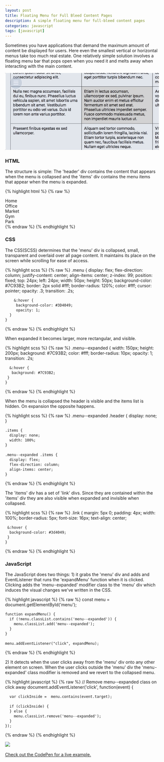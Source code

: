 ```yaml
---
layout: post
title: Floating Menu for Full Bleed Content Pages
description: A simple floating menu for full-bleed content pages
categories: javascript
tags: [javascript]
---
```

<section>
<p>
  Sometimes you have applications that demand the maximum amount of content be displayed for users. Here even the smallest vertical or horizontal menus take too much real estate. One relatively simple solution involves a floating menu bar that pops open when you need it and melts away when interacting with the main content.
</p>
<img src="/assets/img/posts/2018/floating-menu.gif" class="img-fluid mt-3">
</section>

<section>
<h3>HTML</h3>
<p>The structure is simple: The 'header' div contains the content that appears when the menu is collapsed and the 'items' div contains the menu items that appear when the menu is expanded.</p>

{% highlight html %}
  {% raw %}
    <div class="menu" id="menu">
      <div class="header">
        <i class="fa fa-bars" aria-hidden="true"></i>
      </div>
      <div class="items">
        <div class="link">Home</div>
        <div class="link">Office</div>
        <div class="link">Market</div>
        <div class="link">Gym</div>
        <div class="link">Park</div>
      </div>
    </div>
  {% endraw %}
{% endhighlight %}

</section>

<section>
<h3>CSS</h3>
<p>
  The CSS(SCSS) determines that the 'menu' div is collapsed, small, transparent and overlaid over all page content. It maintains its place on the screen while scrolling for ease of access.
</p>

{% highlight scss %}
  {% raw %}
    .menu {
      display: flex;
      flex-direction: column;
      justify-content: center;
      align-items: center;
      z-index: 99;
      position: fixed;
      top: 24px;
      left: 24px;
      width: 50px;
      height: 50px;
      background-color: #7C93B2;
      border: 2px solid #fff;
      border-radius: 120%;
      color: #fff;
      cursor: pointer;
      opacity: .3;
      transition: .2s;

        &:hover {
         background-color: #3D4049;
         opacity: 1;
      }
    }
  {% endraw %}
{% endhighlight %}

<p>
  When expanded it becomes larger, more rectangular, and visible.
</p>

{% highlight scss %}
  {% raw %}
    .menu--expanded {
      width: 150px;
      height: 200px;
      background: #7C93B2;
      color: #fff;
      border-radius: 10px;
      opacity: 1;
      transition: .2s;

      &:hover {
       background: #7C93B2;
     }
    }
  {% endraw %}
{% endhighlight %}

<p>
  When the menu is collapsed the header is visible and the items list is hidden. On expansion the opposite happens.
</p>

{% highlight scss %}
  {% raw %}
    .menu--expanded .header {
      display: none;
    }

    .items {
      display: none;
      width: 100%;
    }

    .menu--expanded .items {
      display: flex;
      flex-direction: column;
      align-items: center;
    }
  {% endraw %}
{% endhighlight %}

<p>
  The 'items' div has a set of 'link' divs. Since they are contained within the 'items' div they are also visible when expanded and invisible when collapsed.
</p>

{% highlight scss %}
  {% raw %}
    .link {
      margin: 5px 0;
      padding: 4px;
      width: 100%;
      border-radius: 5px;
      font-size: 16px;
      text-align: center;

     &:hover {
      background-color: #3d4049;
     }
    }
  {% endraw %}
{% endhighlight %}
</section>

<section>
<h3>JavaScript</h3>
<p>
  The JavaScript does two things: 1) it grabs the 'menu' div and adds and EventListener that runs the 'expandMenu' function when it is clicked. Clicking adds the 'menu - expanded' modifier class to the 'menu' div which induces the visual changes we've written in the CSS.
</p>

{% highlight javascript %}
  {% raw %}
    const menu = document.getElementById('menu');

    function expandMenu() {
      if (!menu.classList.contains('menu--expanded')) {
        menu.classList.add('menu--expanded');
      }
    }

    menu.addEventListener("click", expandMenu);
  {% endraw %}
{% endhighlight %}

<p>
  2) It detects when the user clicks away from the 'menu' div onto any other element on screen. When the user clicks outside the 'menu' div the 'menu - expanded' class modifier is removed and we revert to the collapsed menu.
</p>

{% highlight javascript %}
  {% raw %}
    // Remove menu--expanded class on click away
    document.addEventListener('click', function(event) {

      var clickInside =  menu.contains(event.target);

      if (clickInside) {
      } else {
        menu.classList.remove('menu--expanded');
      }
    });
  {% endraw %}
{% endhighlight %}

<img src="/assets/img/posts/2018/floating-menu-2.gif" class="img-fluid mt-3">

<a href="https://codepen.io/lookininward/pen/aLJBoE"
   target="_blank"
   class="mt-4">
 Check out the CodePen for a live example.
</a>
</section>